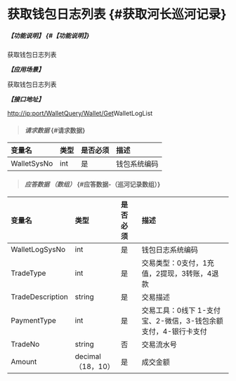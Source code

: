 # 获取钱包日志列表 {#获取河长巡河记录}

##### _【功能说明】_ {#【功能说明】}

获取钱包日志列表

_**【应用场景】**_

获取钱包日志列表

_**【接口地址】**_

[http://ip:port/WalletQuery/Wallet/Get](http://ip:port/HMQuery/PatrolRiver/GetPatrolRivers)WalletLogList

> #### _请求数据_ {#请求数据}

| 变量名 | 类型 | 是否必须 | 描述 |
| :--- | :--- | :--- | :--- |
| WalletSysNo | int | 是 | 钱包系统编码 |

> #### _应答数据 （数组）_ {#应答数据-（巡河记录数组）}

| 变量名 | 类型 | 是否必须 | 描述 |
| :--- | :--- | :--- | :--- |
| WalletLogSysNo | int | 是 | 钱包日志系统编码 |
| TradeType | int | 是 | 交易类型：0支付，1充值，2提现，3转账，4退款 |
| TradeDescription | string | 是 | 交易描述 |
| PaymentType | int | 是 | 交易工具：0线下 1-支付宝、2-微信，3-钱包余额支付，4-银行卡支付 |
| TradeNo | string | 否 | 交易流水号 |
| Amount | decimal（18，10） | 是 | 成交金额 |



